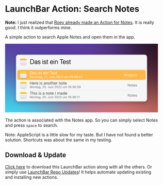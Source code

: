 # LaunchBar Action: Search Notes

**Note:** I just realized that [Roey already made an Action for Notes](https://github.com/roeybiran/launchbar-actions/tree/main/notes-search.lbaction/Contents). It is really good. I think it outperforms mine. 

A simple action to search Apple Notes and open them in the app. 

<img src="01.png" width="604"/> 

The action is associated with the Notes app. So you can simply select Notes and press `space` to search.  

Note: AppleScript is  a little slow for my taste. But I have not found a better solution. Shortcuts was about the same in my testing. 

## Download & Update

[Click here](https://github.com/Ptujec/LaunchBar/archive/refs/heads/master.zip) to download this LaunchBar action along with all the others. Or simply use [LaunchBar Repo Updates](https://github.com/Ptujec/LaunchBar/tree/master/LB-Repo-Updates#launchbar-repo-updates-action)! It helps automate updating existing and installing new actions.